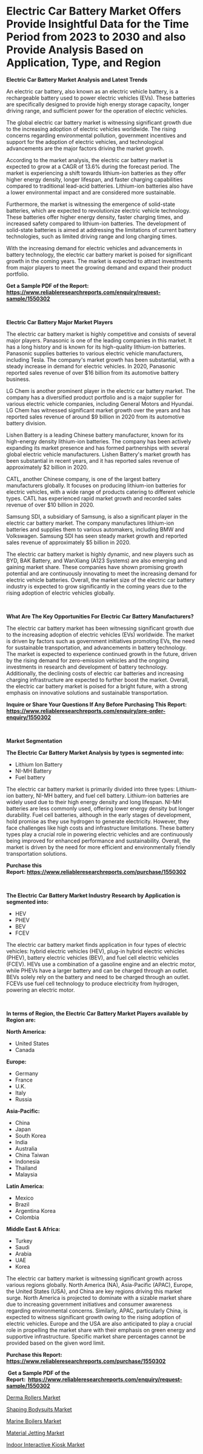 <p><h1>Electric Car Battery Market Offers Provide Insightful Data for the Time Period from 2023 to 2030 and also Provide Analysis Based on Application, Type, and Region</h1></p><p><strong>Electric Car Battery Market Analysis and Latest Trends</strong></p>
<p><p>An electric car battery, also known as an electric vehicle battery, is a rechargeable battery used to power electric vehicles (EVs). These batteries are specifically designed to provide high energy storage capacity, longer driving range, and sufficient power for the operation of electric vehicles.</p><p>The global electric car battery market is witnessing significant growth due to the increasing adoption of electric vehicles worldwide. The rising concerns regarding environmental pollution, government incentives and support for the adoption of electric vehicles, and technological advancements are the major factors driving the market growth.</p><p>According to the market analysis, the electric car battery market is expected to grow at a CAGR of 13.6% during the forecast period. The market is experiencing a shift towards lithium-ion batteries as they offer higher energy density, longer lifespan, and faster charging capabilities compared to traditional lead-acid batteries. Lithium-ion batteries also have a lower environmental impact and are considered more sustainable.</p><p>Furthermore, the market is witnessing the emergence of solid-state batteries, which are expected to revolutionize electric vehicle technology. These batteries offer higher energy density, faster charging times, and increased safety compared to lithium-ion batteries. The development of solid-state batteries is aimed at addressing the limitations of current battery technologies, such as limited driving range and long charging times.</p><p>With the increasing demand for electric vehicles and advancements in battery technology, the electric car battery market is poised for significant growth in the coming years. The market is expected to attract investments from major players to meet the growing demand and expand their product portfolio.</p></p>
<p><strong>Get a Sample PDF of the Report:&nbsp; <a href="https://www.reliableresearchreports.com/enquiry/request-sample/1550302">https://www.reliableresearchreports.com/enquiry/request-sample/1550302</a></strong></p>
<p>&nbsp;</p>
<p><strong>Electric Car Battery Major Market Players</strong></p>
<p><p>The electric car battery market is highly competitive and consists of several major players. Panasonic is one of the leading companies in this market. It has a long history and is known for its high-quality lithium-ion batteries. Panasonic supplies batteries to various electric vehicle manufacturers, including Tesla. The company's market growth has been substantial, with a steady increase in demand for electric vehicles. In 2020, Panasonic reported sales revenue of over $16 billion from its automotive battery business.</p><p>LG Chem is another prominent player in the electric car battery market. The company has a diversified product portfolio and is a major supplier for various electric vehicle companies, including General Motors and Hyundai. LG Chem has witnessed significant market growth over the years and has reported sales revenue of around $9 billion in 2020 from its automotive battery division.</p><p>Lishen Battery is a leading Chinese battery manufacturer, known for its high-energy density lithium-ion batteries. The company has been actively expanding its market presence and has formed partnerships with several global electric vehicle manufacturers. Lishen Battery's market growth has been substantial in recent years, and it has reported sales revenue of approximately $2 billion in 2020.</p><p>CATL, another Chinese company, is one of the largest battery manufacturers globally. It focuses on producing lithium-ion batteries for electric vehicles, with a wide range of products catering to different vehicle types. CATL has experienced rapid market growth and recorded sales revenue of over $10 billion in 2020.</p><p>Samsung SDI, a subsidiary of Samsung, is also a significant player in the electric car battery market. The company manufactures lithium-ion batteries and supplies them to various automakers, including BMW and Volkswagen. Samsung SDI has seen steady market growth and reported sales revenue of approximately $5 billion in 2020.</p><p>The electric car battery market is highly dynamic, and new players such as BYD, BAK Battery, and WanXiang (A123 Systems) are also emerging and gaining market share. These companies have shown promising growth potential and are continuously innovating to meet the increasing demand for electric vehicle batteries. Overall, the market size of the electric car battery industry is expected to grow significantly in the coming years due to the rising adoption of electric vehicles globally.</p></p>
<p>&nbsp;</p>
<p><strong>What Are The Key Opportunities For Electric Car Battery Manufacturers?</strong></p>
<p><p>The electric car battery market has been witnessing significant growth due to the increasing adoption of electric vehicles (EVs) worldwide. The market is driven by factors such as government initiatives promoting EVs, the need for sustainable transportation, and advancements in battery technology. The market is expected to experience continued growth in the future, driven by the rising demand for zero-emission vehicles and the ongoing investments in research and development of battery technology. Additionally, the declining costs of electric car batteries and increasing charging infrastructure are expected to further boost the market. Overall, the electric car battery market is poised for a bright future, with a strong emphasis on innovative solutions and sustainable transportation.</p></p>
<p><strong>Inquire or Share Your Questions If Any Before Purchasing This Report: <a href="https://www.reliableresearchreports.com/enquiry/pre-order-enquiry/1550302">https://www.reliableresearchreports.com/enquiry/pre-order-enquiry/1550302</a></strong></p>
<p>&nbsp;</p>
<p><strong>Market Segmentation</strong></p>
<p><strong>The Electric Car Battery Market Analysis by types is segmented into:</strong></p>
<p><ul><li>Lithium Ion Battery</li><li>NI-MH Battery</li><li>Fuel battery</li></ul></p>
<p><p>The electric car battery market is primarily divided into three types: Lithium-ion battery, NI-MH battery, and fuel cell battery. Lithium-ion batteries are widely used due to their high energy density and long lifespan. NI-MH batteries are less commonly used, offering lower energy density but longer durability. Fuel cell batteries, although in the early stages of development, hold promise as they use hydrogen to generate electricity. However, they face challenges like high costs and infrastructure limitations. These battery types play a crucial role in powering electric vehicles and are continuously being improved for enhanced performance and sustainability.  Overall, the market is driven by the need for more efficient and environmentally friendly transportation solutions.</p></p>
<p><strong>Purchase this Report:&nbsp;<a href="https://www.reliableresearchreports.com/purchase/1550302">https://www.reliableresearchreports.com/purchase/1550302</a></strong></p>
<p>&nbsp;</p>
<p><strong>The Electric Car Battery Market Industry Research by Application is segmented into:</strong></p>
<p><ul><li>HEV</li><li>PHEV</li><li>BEV</li><li>FCEV</li></ul></p>
<p><p>The electric car battery market finds application in four types of electric vehicles: hybrid electric vehicles (HEV), plug-in hybrid electric vehicles (PHEV), battery electric vehicles (BEV), and fuel cell electric vehicles (FCEV). HEVs use a combination of a gasoline engine and an electric motor, while PHEVs have a larger battery and can be charged through an outlet. BEVs solely rely on the battery and need to be charged through an outlet. FCEVs use fuel cell technology to produce electricity from hydrogen, powering an electric motor.</p></p>
<p>&nbsp;</p>
<p><strong>In terms of Region, the Electric Car Battery Market Players available by Region are:</strong></p>
<p>
    <p> <strong> North America: </strong>
        <ul>
            <li>United States</li>
            <li>Canada</li>
        </ul>
        </p> 
    <p> <strong> Europe: </strong>
        <ul>
            <li>Germany</li>
            <li>France</li>
            <li>U.K.</li>
            <li>Italy</li>
            <li>Russia</li>
        </ul>
        </p> 
    <p> <strong> Asia-Pacific: </strong>
        <ul>
            <li>China</li>
            <li>Japan</li>
            <li>South Korea</li>
            <li>India</li>
            <li>Australia</li>
            <li>China Taiwan</li>
            <li>Indonesia</li>
            <li>Thailand</li>
            <li>Malaysia</li>
        </ul>
        </p> 
    <p> <strong> Latin America: </strong>
        <ul>
            <li>Mexico</li>
            <li>Brazil</li>
            <li>Argentina Korea</li>
            <li>Colombia</li>
        </ul>
        </p> 
    <p> <strong> Middle East & Africa: </strong>
        <ul>
            <li>Turkey</li>
            <li>Saudi</li>
            <li>Arabia</li>
            <li>UAE</li>
            <li>Korea</li>
        </ul>
    </p>
    </p>
<p><p>The electric car battery market is witnessing significant growth across various regions globally. North America (NA), Asia-Pacific (APAC), Europe, the United States (USA), and China are key regions driving this market surge. North America is projected to dominate with a sizable market share due to increasing government initiatives and consumer awareness regarding environmental concerns. Similarly, APAC, particularly China, is expected to witness significant growth owing to the rising adoption of electric vehicles. Europe and the USA are also anticipated to play a crucial role in propelling the market share with their emphasis on green energy and supportive infrastructure. Specific market share percentages cannot be provided based on the given word limit.</p></p>
<p><strong>Purchase this Report: <a href="https://www.reliableresearchreports.com/purchase/1550302">https://www.reliableresearchreports.com/purchase/1550302</a></strong></p>
<p>&nbsp;<strong>Get a Sample PDF of the Report:&nbsp;&nbsp;<a href="https://www.reliableresearchreports.com/enquiry/request-sample/1550302">https://www.reliableresearchreports.com/enquiry/request-sample/1550302</a></strong></p>
<p><strong></strong></p>
<p><p><a href="https://medium.com/@earn.only.flood/decoding-derma-rollers-market-metrics-market-share-trends-and-growth-patterns-9c4ae1455db9">Derma Rollers Market</a></p><p><a href="https://medium.com/@flee.calm.mark/shaping-bodysuits-market-trends-forecast-and-competitive-analysis-to-2030-0f56cf221f00">Shaping Bodysuits Market</a></p><p><a href="https://www.linkedin.com/pulse/marine-boilers-market-insights-players-forecast-till-2030-8ckqe/">Marine Boilers Market</a></p><p><a href="https://www.linkedin.com/pulse/material-jetting-market-size-share-amp-trends-analysis-report-ypqke/">Material Jetting Market</a></p><p><a href="https://www.linkedin.com/pulse/indoor-interactive-kiosk-market-size-2023-2030-global-industrial-c78ge/">Indoor Interactive Kiosk Market</a></p></p>